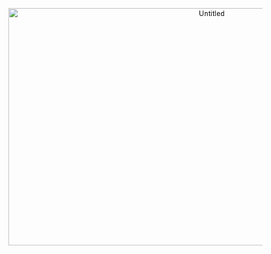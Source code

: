 
<p align="center">
<a data-flickr-embed="true" href="https://www.flickr.com/photos/197661703@N05/53090791169/in/dateposted-public/" title="Untitled"><img src="https://live.staticflickr.com/65535/53090791169_ca3582dfcc_o.png" width="791" height="471" alt="Untitled"/></a>

</p>
